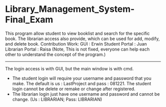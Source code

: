 # Library_Management_System-Final_Exam
This program allow student to view booklist and search for the specific book. The librarian access also provide, which can be used for add, modify, and delete book.
Contribution Work:
GUI : Erwin
Student Portal : Juan
Librarian Portal : Raisa 
(Note, This is not fixed, everyone can help each other to understand the concept of the program.)

********************************************************************************************************

The login access is with GUI, but the main window is with cmd.
  - The student login will require your username and password that you make. The default is us : LastProject and pass : 081221. The student login cannot be delete or remake or       change after registered.
  - The librarian login just have one username and password and cannot be change. (Us : LIBRARIAN; Pass: LIBRARIAN)
 
